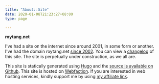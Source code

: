 ```yaml
---
title: "About::Site"
date: 2020-01-08T21:23:27+08:00
type: page

---
```


**roytang.net**

I've had a site on the internet since around 2001, in some form or another. I've had the domain roytang.net [since 2002](/2006/02/welcome-to-roytang-net/). You can view a [changelog](/tags/changelog) of this site. The site is perpetually under construction, as we all are.

This site is statically generated using [Hugo](https://gohugo.io/) and the [source is available on Github](https://github.com/roytang/blog). This site is hosted on [Webfaction](https://www.webfaction.com/?aid=7808). If you are interested in web hosting services, kindly support me by using [my affiliate link](https://www.webfaction.com/?aid=7808).

